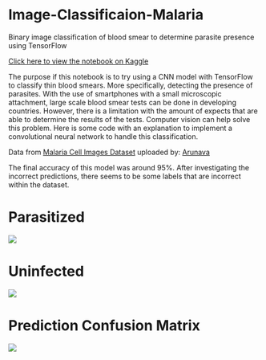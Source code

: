 # Image-Classificaion-Malaria
Binary image classification of blood smear to determine parasite presence using TensorFlow 

[Click here to view the notebook on Kaggle](https://www.kaggle.com/perry613/malaria-blood-smear-classifier-tensorflow)

The purpose if this notebook is to try using a CNN model with TensorFlow to classify thin blood smears. More specifically, detecting the presence of parasites. With the use of smartphones with a small microscopic attachment, large scale blood smear tests can be done in developing countries. However, there is a limitation with the amount of expects that are able to determine the results of the tests. Computer vision can help solve this problem. Here is some code with an  explanation to implement a convolutional neural network to handle this classification. 

Data from [Malaria Cell Images Dataset](https://www.kaggle.com/iarunava/cell-images-for-detecting-malaria) uploaded by: [Arunava](https://www.kaggle.com/iarunava)

The final accuracy of this model was around 95%. After investigating the incorrect predictions, there seems to be some labels that are incorrect within the dataset.

# Parasitized 

![](https://i.imgur.com/kYa4l2G.png)

# Uninfected 

![](https://i.imgur.com/Wd5EDKd.png)

# Prediction Confusion Matrix 

![](https://i.imgur.com/EpMG7tM.png)
